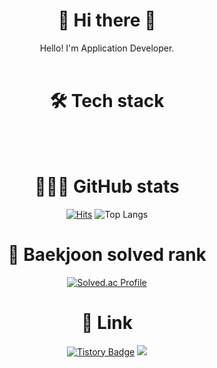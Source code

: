 <div align="center">

# 👋 Hi there 👋  
Hello! I'm Application Developer.
<br><br>

# 🛠️ Tech stack

<br><br>
  
# 👨🏻‍💻 GitHub stats
[![Hits](https://hits.seeyoufarm.com/api/count/incr/badge.svg?url=https%3A%2F%2Fgithub.com%2Fnewbigwater%2Fhit-counter&count_bg=%2379C83D&title_bg=%23555555&icon=&icon_color=%23E7E7E7&title=hits&edge_flat=false)](https://hits.seeyoufarm.com)
![Top Langs](https://github-readme-stats.vercel.app/api/top-langs/?username=newbigwater&layout=compact&theme=dark)
    
# 🏅 Baekjoon solved rank
[![Solved.ac Profile](http://mazassumnida.wtf/api/generate_badge?boj=newbigwater)](https://solved.ac/newbigwater) 
  
  
 
  
  
  # 🔗 Link
  [![Tistory Badge](https://img.shields.io/badge/Tistory-00B000?style=flat&logoColor=white)]("https://cocoon1787.tistory.com/)
  <a href="mailto:oasis21hd@gmail.com" target="_blank"><img src="https://img.shields.io/badge/Gmail-EA4335?style=flat-square&logo=Gmail&logoColor=white"/></a>
  
  
</div>






